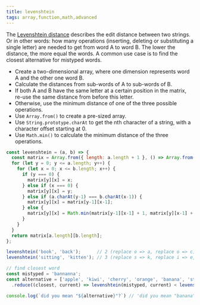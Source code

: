 ```yaml
---
title: levenshtein
tags: array,function,math,advanced
---
```


The [Levenshtein distance](https://en.wikipedia.org/wiki/Levenshtein_distance) describes the edit distance between two strings.
Or in other words: how many operations (inserting, deleting or substituting a single letter) are needed to get from word A to word B.
The lower the distance, the more equal the words. A common use case is to find the closest alternative for mistyped words.

- Create a two-dimensional array, where one dimension represents word A and the other one word B.
- Calculate the distances from sub-words of A to sub-words of B.
- If both A and B have the same letter at a certain position in the matrix, re-use the same distance from before this letter.
- Otherwise, use the minimum distance of one of the three possible operations.
- Use `Array.from()` to create a pre-sized array.
- Use `String.prototype.charAt` to get the nth character of a string, with a character offset starting at 0.
- Use `Math.min()` to calculate the minimum distance of the three operations.

```js
const levenshtein = (a, b) => {
  const matrix = Array.from({ length: a.length + 1 }, () => Array.from({ length: b.length + 1 }));
  for (let y = 0; y <= a.length; y++) {
    for (let x = 0; x <= b.length; x++) {
      if (y === 0) {
        matrix[y][x] = x;
      } else if (x === 0) {
        matrix[y][x] = y;
      } else if (a.charAt(y-1) === b.charAt(x-1)) {
        matrix[y][x] = matrix[y-1][x-1];
      } else {
        matrix[y][x] = Math.min(matrix[y-1][x-1] + 1, matrix[y][x-1] + 1, matrix[y-1][x] + 1);
      }
    }
  }
  return matrix[a.length][b.length];
};
```

```js
levenshtein('book', 'back');      // 2 (replace o => a, replace o => c)
levenshtein('sitting', 'kitten'); // 3 (replace s => k, replace i => e, delete g)

// find closest word
const mistyped = 'bannanna';
const alternative = ['apple', 'kiwi', 'cherry', 'orange', 'banana', 'strawberry', 'melon']
  .reduce((closest, current) => levenshtein(mistyped, current) < levenshtein(mistyped, closest) ? current : closest);

console.log(`did you mean "${alternative}"?`) // 'did you mean "banana"?'
```

